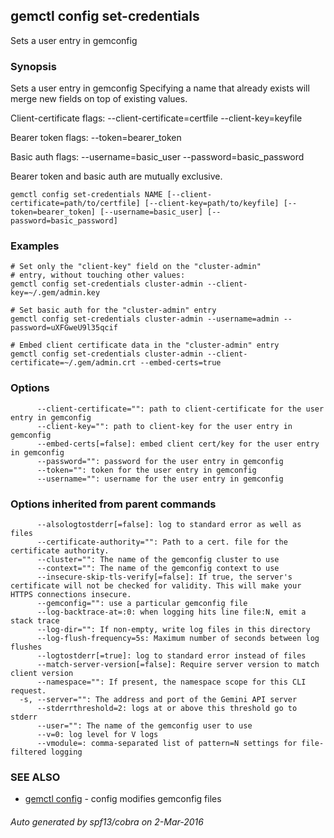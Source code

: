 ---
---

## gemctl config set-credentials

Sets a user entry in gemconfig

### Synopsis


Sets a user entry in gemconfig
Specifying a name that already exists will merge new fields on top of existing values.

  Client-certificate flags:
    --client-certificate=certfile --client-key=keyfile

  Bearer token flags:
    --token=bearer_token

  Basic auth flags:
    --username=basic_user --password=basic_password

  Bearer token and basic auth are mutually exclusive.


```
gemctl config set-credentials NAME [--client-certificate=path/to/certfile] [--client-key=path/to/keyfile] [--token=bearer_token] [--username=basic_user] [--password=basic_password]
```

### Examples

```
# Set only the "client-key" field on the "cluster-admin"
# entry, without touching other values:
gemctl config set-credentials cluster-admin --client-key=~/.gem/admin.key

# Set basic auth for the "cluster-admin" entry
gemctl config set-credentials cluster-admin --username=admin --password=uXFGweU9l35qcif

# Embed client certificate data in the "cluster-admin" entry
gemctl config set-credentials cluster-admin --client-certificate=~/.gem/admin.crt --embed-certs=true
```

### Options

```
      --client-certificate="": path to client-certificate for the user entry in gemconfig
      --client-key="": path to client-key for the user entry in gemconfig
      --embed-certs[=false]: embed client cert/key for the user entry in gemconfig
      --password="": password for the user entry in gemconfig
      --token="": token for the user entry in gemconfig
      --username="": username for the user entry in gemconfig
```

### Options inherited from parent commands

```
      --alsologtostderr[=false]: log to standard error as well as files
      --certificate-authority="": Path to a cert. file for the certificate authority.
      --cluster="": The name of the gemconfig cluster to use
      --context="": The name of the gemconfig context to use
      --insecure-skip-tls-verify[=false]: If true, the server's certificate will not be checked for validity. This will make your HTTPS connections insecure.
      --gemconfig="": use a particular gemconfig file
      --log-backtrace-at=:0: when logging hits line file:N, emit a stack trace
      --log-dir="": If non-empty, write log files in this directory
      --log-flush-frequency=5s: Maximum number of seconds between log flushes
      --logtostderr[=true]: log to standard error instead of files
      --match-server-version[=false]: Require server version to match client version
      --namespace="": If present, the namespace scope for this CLI request.
  -s, --server="": The address and port of the Gemini API server
      --stderrthreshold=2: logs at or above this threshold go to stderr
      --user="": The name of the gemconfig user to use
      --v=0: log level for V logs
      --vmodule=: comma-separated list of pattern=N settings for file-filtered logging
```

### SEE ALSO

* [gemctl config](/docs/user-guide/gemctl/gemctl_config/)	 - config modifies gemconfig files

###### Auto generated by spf13/cobra on 2-Mar-2016
